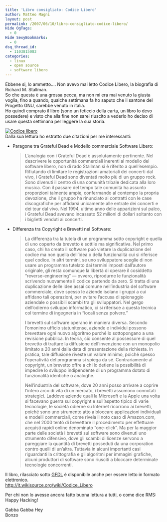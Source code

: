 ```yaml
---
title: 'Libro consigliato: Codice Libero'
author: Matteo Magni
layout: post
permalink: /2007/06/10/libro-consigliato-codice-libero/
Hide OgTags:
  - 0
Hide SexyBookmarks:
  - 0
dsq_thread_id:
  - 1103815083
categories:
  - linux
  - open source
  - software libero
---
```

Ebbene si, lo ammetto&#8230;. Non avevo mai letto Codice Libero, la biografia di Richard M. Stallman.  
So che questa è una grossa pecca, ma non mi era mai venuto la giusta voglia, fino a quando, qualche settimana fa ho saputo che il santone del Progetto GNU, sarebbe venuto in italia.  
Ho quindi comprato il libro (sono un feticcio della carta, un libro lo devo possedere) e visto che alla fine non sarei riuscito a vederlo ho deciso di usare questa settimana per leggere la sua storia.

<a href='http://www.apogeonline.com/webzine/2003/01/14/10/200301141001' rel='www.apogeonline.com/webzine/2003/01/14/10/200301141001' title='Codice libero'><img src='http://magni.me/wp-content/uploads/2007/06/codicelibero-ico.jpg' alt='Codice libero' /></a>  
Dalla sua lettura ho estratto due citazioni per me interessanti:

*   Paragone tra Grateful Dead e Modello commerciale Software Libero:  
    > L&#8217;analogia con i Grateful Dead è assolutamente pertinente. Nel descrivere le opportunità commerciali inerenti al modello del software libero, non di rado Stallman si è riferito a quell&#8217;esempio. Rifiutando di limitare le registrazioni amatoriali dei concerti dal vivo, i Grateful Dead sono diventati molto più di un gruppo rock. Sono divenuti il centro di una comunità tribale dedicata alla loro musica. Con il passare del tempo tale comunità ha assunto proporzioni talmente ampie, confermando al contempo la propria devozione, che il gruppo ha rinunciato ai contratti con le case discografiche per affidarsi unicamente alle entrate dei concerti e dei tour dal vivo. Nel 1994, ultimo anno delle apparizioni sul palco, i Grateful Dead avevano incassato 52 milioni di dollari soltanto con i biglietti venduti ai concerti. 

*   Differenza tra Copyright e Brevetti nel Software:  
    > La differenza tra la tutela di un programma sotto copyright e quella di uno coperto da brevetto è sottile ma significativa. Nel primo caso, chi ha creato il software può vietare la duplicazione del codice ma non quella dell&#8217;idea o della funzionalità cui si riferisce quel codice. In altri termini, se uno sviluppatore sceglie di non usare un programma tutelato dai termini imposti dall&#8217;autore originale, gli resta comunque la libertà di operare il cosiddetto &#8220;reverse-engineering&#8221; — ovvero, riprodurne le funzionalità scrivendo nuovamente il codice partendo da zero. Si tratta di una duplicazione delle idee assai comune nell&#8217;industria del software commerciale, dove spesso le aziende isolano i gruppi a cui affidano tali operazioni, per evitare l&#8217;accusa di spionaggio aziendale o possibili scambi tra gli sviluppatori. Nel gergo dell&#8217;odierno sviluppo informatico, ci si riferisce a questa tecnica col termine di ingegneria in &#8220;locali senza polvere.&#8221;
    > 
    > I brevetti sul software operano in maniera diversa. Secondo l&#8217;omonimo ufficio statunitense, aziende e individui possono brevettare ogni nuovo algoritmo purché lo sottopongano a una revisione pubblica. In teoria, ciò consente al possessore di quel brevetto di trattare la diffusione dell&#8217;invenzione con un monopolio limitato a 20 anni dalla data di presentazione della richiesta. In pratica, tale diffusione riveste un valore minimo, poiché spesso l&#8217;operatività del programma si spiega da sé. Contrariamente al copyright, un brevetto offre a chi lo detiene la possibilità di impedire lo sviluppo indipendente di un programma dotato di funzionalità identiche o analoghe.
    > 
    > Nell&#8217;industria del software, dove 20 anni posso arrivare a coprire l&#8217;intero arco di vita di un mercato, i brevetti assumono connotati strategici. Laddove aziende quali la Microsoft e la Apple una volta si facevano guerra sul copyright e sull&#8217;aspetto tipico di varie tecnologie, le società odierne su Internet ricorrono ai brevetti, poiché sono uno strumento atto a bloccare applicazioni individuali e modelli commerciali, come rivela il noto caso di Amazon.com, che nel 2000 tentò di brevettare il procedimento per effettuare acquisti rapidi online denominato &#8220;one-click&#8221;. Ma per la maggior parte delle società i brevetti sul software sono divenuti uno strumento difensivo, dove gli scambi di licenze servono a pareggiare la quantità di brevetti posseduti da una corporation contro quelli di un&#8217;altra. Tuttavia in alcuni importanti casi riguardanti la crittografia e gli algoritmi per immagini grafiche, alcuni produttori di software sono riusciti a bloccare determinate tecnologie concorrenti.

Il libro, rilasciato sotto [GFDL][1] è disponibile anche per essere letto in formato elettronico.  
<http://it.wikisource.org/wiki/Codice_Libero>

Per chi non lo avesse ancora fatto buona lettura a tutti, o come dice RMS: Happy Hacking!

Gabba Gabba Hey  
Bonzo

<div class='kindleWidget kindleLight' >
  
</div>



 [1]: http://it.wikipedia.org/wiki/GNU_Free_Documentation_License